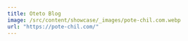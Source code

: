 ```yaml
---
title: Oteto Blog
image: /src/content/showcase/_images/pote-chil.com.webp
url: "https://pote-chil.com/"
---
```

